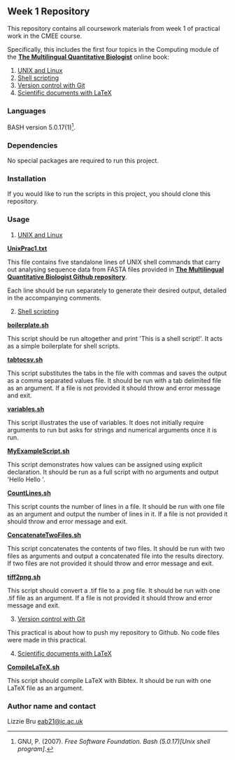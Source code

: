 ## **Week 1 Repository**

This repository contains all coursework materials from week 1 of practical work in the CMEE course.

Specifically, this includes the first four topics in the Computing module of the  [**The Multilingual Quantitative Biologist**](https://mhasoba.github.io/TheMulQuaBio/intro.html) online book:
1. [UNIX and Linux](https://mhasoba.github.io/TheMulQuaBio/notebooks/01-Unix.html#)
2. [Shell scripting](https://mhasoba.github.io/TheMulQuaBio/notebooks/02-ShellScripting.html)
3. [Version control with Git](https://mhasoba.github.io/TheMulQuaBio/notebooks/03-Git.html)
4. [Scientific documents with LaTeX](https://mhasoba.github.io/TheMulQuaBio/notebooks/04-LaTeX.html)


### **Languages**

BASH version 5.0.17(1)[^1].
[^1]: GNU, P. (2007). *Free Software Foundation. Bash (5.0.17)[Unix shell program]*.


### **Dependencies** 

No special packages are required to run this project.


### **Installation**

If you would like to run the scripts in this project, you should clone this repository.


### **Usage**

1. [UNIX and Linux](https://mhasoba.github.io/TheMulQuaBio/notebooks/01-Unix.html#)

[**UnixPrac1.txt**](code/UnixPrac1.txt)

This file contains five standalone lines of UNIX shell commands that carry out  analysing sequence data from FASTA files provided in [**The Multilingual Quantitative Biologist Github repository**](https://github.com/mhasoba/TheMulQuaBio).

 Each line should be run separately to generate their desired output, detailed in the accompanying comments.

2. [Shell scripting](https://mhasoba.github.io/TheMulQuaBio/notebooks/02-ShellScripting.html)

[**boilerplate.sh**](code/boilerplate.sh)

This script should be run altogether and print 'This is a shell script!'. It acts as a simple boilerplate for shell scripts.

[**tabtocsv.sh**](code/tabtocsv.sh)

This script substitutes the tabs in the file with commas and saves the output as a comma separated values file. It should be run with a tab delimited file as an argument. If a file is not provided it should throw and error message and exit.

[**variables.sh**](code/variables.sh)

This script illustrates the use of variables. It does not initially require arguments to run but asks for strings and numerical arguments once it is run.

[**MyExampleScript.sh**](code/MyExampleScript.sh)

This script demonstrates how values can be assigned using explicit declaration. It should be run as a full script with no arguments and output 
'Hello <user>
Hello <user>'.

[**CountLines.sh**](code/CountLines.sh)

This script counts the number of lines in a file. It should be run with one file as an argument and output the number of lines in it. If a file is not provided it should throw and error message and exit.

[**ConcatenateTwoFiles.sh**](code/ConcatenateTwoFiles.sh)

This script concatenates the contents of two files. It should be run with two files as arguments and output a concatenated file into the results directory. If two files are not provided it should throw and error message and exit.

[**tiff2png.sh**](code/tiff2png.sh)

This script should convert a .tif file to a .png file. It should be run with one .tif file as an argument. If a file is not provided it should throw and error message and exit.

3. [Version control with Git](https://mhasoba.github.io/TheMulQuaBio/notebooks/03-Git.html)

This practical is about how to push my repository to Github. No code files were made in this practical.

4. [Scientific documents with LaTeX](https://mhasoba.github.io/TheMulQuaBio/notebooks/04-LaTeX.html)

[**CompileLaTeX.sh**](code/CompileLaTeX.sh)

This script should compile LaTeX with Bibtex. It should be run with one LaTeX file as an argument. 


### Author name and contact

Lizzie Bru
eab21@ic.ac.uk